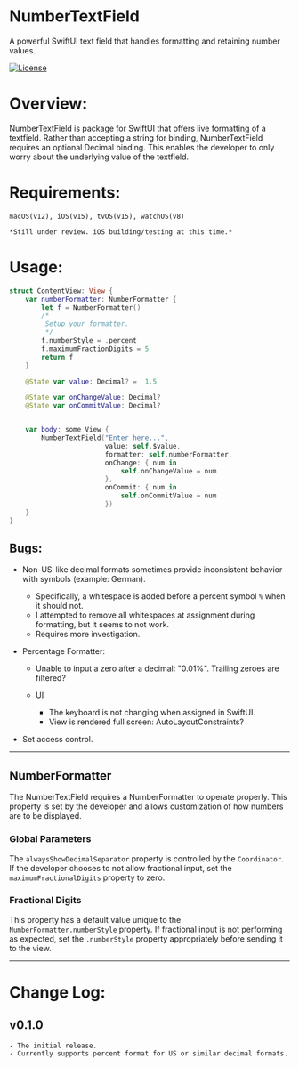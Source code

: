 # NumberTextField

A powerful SwiftUI text field that handles formatting and retaining number values.

[![License](http://img.shields.io/:license-mit-blue.svg?style=flat-square)](https://github.com/mikeCenters/NumberTextField/blob/main/LICENSE)


# Overview:
NumberTextField is package for SwiftUI that offers live formatting of a textfield. Rather than accepting a string for binding, NumberTextField requires an optional Decimal binding. This enables the developer to only worry about the underlying value of the textfield.

# Requirements:

    macOS(v12), iOS(v15), tvOS(v15), watchOS(v8)

    *Still under review. iOS building/testing at this time.*


# Usage:

```swift
struct ContentView: View {
    var numberFormatter: NumberFormatter {
        let f = NumberFormatter()
        /*
         Setup your formatter.
         */
        f.numberStyle = .percent
        f.maximumFractionDigits = 5
        return f
    }

    @State var value: Decimal? =  1.5

    @State var onChangeValue: Decimal?
    @State var onCommitValue: Decimal?


    var body: some View {
        NumberTextField("Enter here...",
                        value: self.$value,
                        formatter: self.numberFormatter,
                        onChange: { num in
                            self.onChangeValue = num
                        },
                        onCommit: { num in
                            self.onCommitValue = num
                        })
    }
}
```



## Bugs:
- Non-US-like decimal formats sometimes provide inconsistent behavior with symbols (example: German).
  - Specifically, a whitespace is added before a percent symbol `%` when it should not.
  - I attempted to remove all whitespaces at assignment during formatting, but it seems to not work.
  - Requires more investigation.


- Percentage Formatter:
  - Unable to input a zero after a decimal: "0.01%". Trailing zeroes are filtered?

  - UI
    - The keyboard is not changing when assigned in SwiftUI.
    - View is rendered full screen: AutoLayoutConstraints?


- Set access control.


---


## NumberFormatter

The NumberTextField requires a NumberFormatter to operate properly. This property is set by the developer and allows customization of how numbers are to be displayed.


### Global Parameters

The `alwaysShowDecimalSeparator` property is controlled by the `Coordinator`. If the developer chooses to not allow fractional input, set the `maximumFractionalDigits` property to zero.


### Fractional Digits

This property has a default value unique to the `NumberFormatter.numberStyle` property. If fractional input is not performing as expected, set the `.numberStyle` property appropriately before sending it to the view.


---


# Change Log:
## v0.1.0
    - The initial release.
    - Currently supports percent format for US or similar decimal formats.
